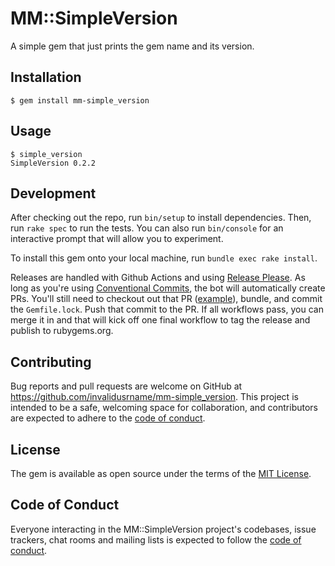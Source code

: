 # MM::SimpleVersion

A simple gem that just prints the gem name and its version.

## Installation

    $ gem install mm-simple_version

## Usage

    $ simple_version
    SimpleVersion 0.2.2

## Development

After checking out the repo, run `bin/setup` to install dependencies. Then, run `rake spec` to run the tests. You can also run `bin/console` for an interactive prompt that will allow you to experiment.

To install this gem onto your local machine, run `bundle exec rake install`.

Releases are handled with Github Actions and using [Release Please](https://github.com/google-github-actions/release-please-action). As long as you're using [Conventional Commits](https://github.com/google-github-actions/release-please-action#how-should-i-write-my-commits), the bot will automatically create PRs. You'll still need to checkout out that PR ([example](https://github.com/invalidusrname/mm-simple_version/pull/13)), bundle, and commit the `Gemfile.lock`. Push that commit to the PR. If all workflows pass, you can merge it in and that will kick off one final workflow to tag the release and publish to rubygems.org.

## Contributing

Bug reports and pull requests are welcome on GitHub at https://github.com/invalidusrname/mm-simple_version. This project is intended to be a safe, welcoming space for collaboration, and contributors are expected to adhere to the [code of conduct](https://github.com/invalidusrname/mm-simple_version/blob/master/CODE_OF_CONDUCT.md).

## License

The gem is available as open source under the terms of the [MIT License](https://opensource.org/licenses/MIT).

## Code of Conduct

Everyone interacting in the MM::SimpleVersion project's codebases, issue trackers, chat rooms and mailing lists is expected to follow the [code of conduct](https://github.com/invalidusrname/mm-simple_version/blob/master/CODE_OF_CONDUCT.md).
